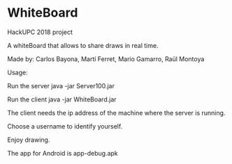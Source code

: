 # WhiteBoard
HackUPC 2018 project

A whiteBoard that allows to share draws in real time.

Made by: Carlos Bayona, Martí Ferret, Mario Gamarro, Raül Montoya

Usage:

Run the server
java -jar Server100.jar

Run the client
java -jar WhiteBoard.jar

The client needs the ip address of the machine where the server is running.

Choose a username to identify yourself.

Enjoy drawing.

The app for Android is app-debug.apk
